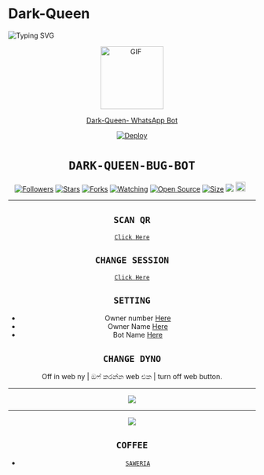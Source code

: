 # Dark-Queen

<img
        src="https://readme-typing-svg.herokuapp.com/?size=30&width=800&lines=Click+On+The+Gif+To+Install+The+Bot."
            alt="Typing SVG"
        />
    </a>
</p>
<div align="center">
  <p align="center">
  <a href="https://github.com/DarkWinzo/Dark-Queen.git"><img src="https://media.giphy.com/media/Uhl43Qa5QbhKglX8DX/giphy.gif" alt="GIF" width="128" height="128"/>
</p>Dark-Queen-
WhatsApp Bot

[![Deploy](https://www.herokucdn.com/deploy/button.svg)](https://heroku.com/deploy?template=https://github.com/DarkWinzo/Dark-Queen)
# ```DARK-QUEEN-BUG-BOT```
<p align="center">
<a href="https://github.com/DarkWinzo/followers"><img title="Followers" src="https://img.shields.io/github/followers/HYPER-MOD?color=red&style=flat-square"></a>
<a href="https://github.com/DarkWinzo/Dark-Queen/stargazers/"><img title="Stars" src="https://img.shields.io/github/stars/HYPER-MOD/bug-bot?color=blue&style=flat-square"></a>
<a href="https://github.com/DarkWinzo/Dark-Queen/network/members"><img title="Forks" src="https://img.shields.io/github/forks/HYPER-MOD/bug-bot?color=red&style=flat-square"></a>
<a href="https://github.com/DarkWinzo/Dark-Queen/watchers"><img title="Watching" src="https://img.shields.io/github/watchers/HYPER-MOD/bug-bot?label=Watchers&color=blue&style=flat-square"></a>
<a href="https://github.com/DarkWinzo/Dark-Queen"><img title="Open Source" src="https://badges.frapsoft.com/os/v2/open-source.svg?v=103"></a>
<a href="https://github.com/DarkWinzo/Dark-Queen/"><img title="Size" src="https://img.shields.io/github/repo-size/zeeoneofc/Alphabot7?style=flat-square&color=green"></a>
<a href="https://hits.seeyoufarm.com"><img src="https://hits.seeyoufarm.com/api/count/incr/badge.svg?url=https%3A%2F%2Fgithub.com%2FHYPER-MOD%2Fbug-bot&count_bg=%2379C83D&title_bg=%23555555&icon=probot.svg&icon_color=%2300FF6D&title=hits&edge_flat=false"/></a>
<a href="https://github.com/DarkWinzo/Dark-Queen/graphs/commit-activity"><img height="20" src="https://img.shields.io/badge/Maintained%3F-yes-green.svg"></a>&nbsp;&nbsp;
</p>
<p align='center'>
    </p>

-------

## `SCAN QR`

[`Click Here`](https://replit.com/@DarkWinzo/Dark-Queen-QR-Code)

## `CHANGE SESSION`

[`Click Here`](https://github.com/DarkWinzo/Dark-Queen/blob/main/session.json#L1)

## `SETTING`

- Owner number [Here](https://github.com/DarkWinzo/Dark-Queen/blob/main/settings.json#L4)
- Owner Name [Here](https://github.com/DarkWinzo/Dark-Queen/blob/main/settings.json#L13)
- Bot Name [Here](https://github.com/DarkWinzo/Dark-Queen/blob/main/settings.json#L14)

## `CHANGE DYNO`

Off in web ny | ඔෆ් කරන්න web එක | turn off web button.

----------

<p align="center">
  <img src="https://i.ibb.co/TPqc8cv/Screenshot-2021-10-14-12-00-45-610-com-android-chrome.jpg" />
</p>

----------

<p align="center">
  <img src="https://i.ibb.co/P18NNM2/20211024-191503.jpg" />
</p>


## ```COFFEE```

- [`SAWERIA`](https://saweria.co/hypermod)
